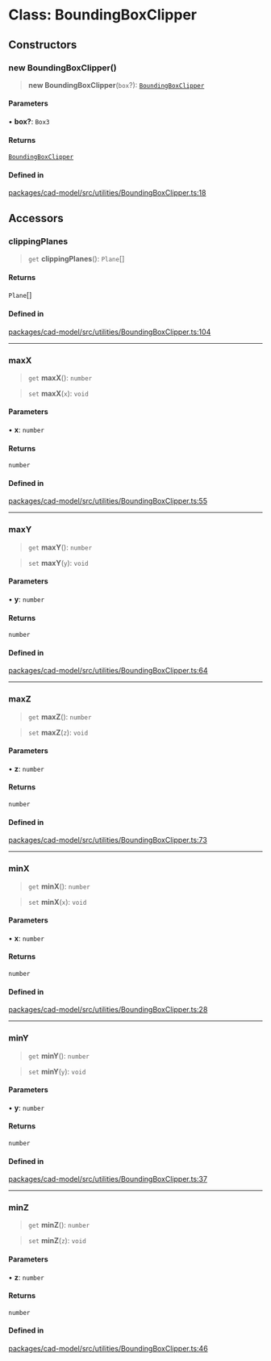 # Class: BoundingBoxClipper

## Constructors

### new BoundingBoxClipper()

> **new BoundingBoxClipper**(`box`?): [`BoundingBoxClipper`](BoundingBoxClipper.md)

#### Parameters

• **box?**: `Box3`

#### Returns

[`BoundingBoxClipper`](BoundingBoxClipper.md)

#### Defined in

[packages/cad-model/src/utilities/BoundingBoxClipper.ts:18](https://github.com/cognitedata/reveal/blob/3aaed3491dba3f4ba9ecd87f495d35383cc73a1d/viewer/packages/cad-model/src/utilities/BoundingBoxClipper.ts#L18)

## Accessors

### clippingPlanes

> `get` **clippingPlanes**(): `Plane`[]

#### Returns

`Plane`[]

#### Defined in

[packages/cad-model/src/utilities/BoundingBoxClipper.ts:104](https://github.com/cognitedata/reveal/blob/3aaed3491dba3f4ba9ecd87f495d35383cc73a1d/viewer/packages/cad-model/src/utilities/BoundingBoxClipper.ts#L104)

***

### maxX

> `get` **maxX**(): `number`

> `set` **maxX**(`x`): `void`

#### Parameters

• **x**: `number`

#### Returns

`number`

#### Defined in

[packages/cad-model/src/utilities/BoundingBoxClipper.ts:55](https://github.com/cognitedata/reveal/blob/3aaed3491dba3f4ba9ecd87f495d35383cc73a1d/viewer/packages/cad-model/src/utilities/BoundingBoxClipper.ts#L55)

***

### maxY

> `get` **maxY**(): `number`

> `set` **maxY**(`y`): `void`

#### Parameters

• **y**: `number`

#### Returns

`number`

#### Defined in

[packages/cad-model/src/utilities/BoundingBoxClipper.ts:64](https://github.com/cognitedata/reveal/blob/3aaed3491dba3f4ba9ecd87f495d35383cc73a1d/viewer/packages/cad-model/src/utilities/BoundingBoxClipper.ts#L64)

***

### maxZ

> `get` **maxZ**(): `number`

> `set` **maxZ**(`z`): `void`

#### Parameters

• **z**: `number`

#### Returns

`number`

#### Defined in

[packages/cad-model/src/utilities/BoundingBoxClipper.ts:73](https://github.com/cognitedata/reveal/blob/3aaed3491dba3f4ba9ecd87f495d35383cc73a1d/viewer/packages/cad-model/src/utilities/BoundingBoxClipper.ts#L73)

***

### minX

> `get` **minX**(): `number`

> `set` **minX**(`x`): `void`

#### Parameters

• **x**: `number`

#### Returns

`number`

#### Defined in

[packages/cad-model/src/utilities/BoundingBoxClipper.ts:28](https://github.com/cognitedata/reveal/blob/3aaed3491dba3f4ba9ecd87f495d35383cc73a1d/viewer/packages/cad-model/src/utilities/BoundingBoxClipper.ts#L28)

***

### minY

> `get` **minY**(): `number`

> `set` **minY**(`y`): `void`

#### Parameters

• **y**: `number`

#### Returns

`number`

#### Defined in

[packages/cad-model/src/utilities/BoundingBoxClipper.ts:37](https://github.com/cognitedata/reveal/blob/3aaed3491dba3f4ba9ecd87f495d35383cc73a1d/viewer/packages/cad-model/src/utilities/BoundingBoxClipper.ts#L37)

***

### minZ

> `get` **minZ**(): `number`

> `set` **minZ**(`z`): `void`

#### Parameters

• **z**: `number`

#### Returns

`number`

#### Defined in

[packages/cad-model/src/utilities/BoundingBoxClipper.ts:46](https://github.com/cognitedata/reveal/blob/3aaed3491dba3f4ba9ecd87f495d35383cc73a1d/viewer/packages/cad-model/src/utilities/BoundingBoxClipper.ts#L46)
